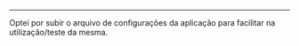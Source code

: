 ***
Optei por subir o arquivo de configurações da aplicação para facilitar na utilização/teste da mesma.